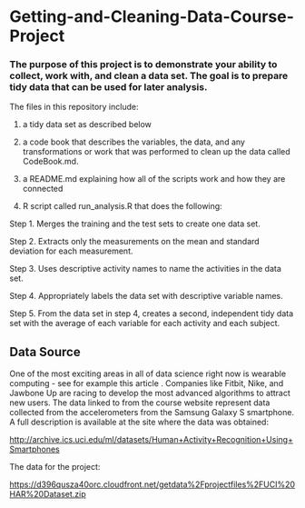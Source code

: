 # Getting-and-Cleaning-Data-Course-Project

### The purpose of this project is to demonstrate your ability to collect, work with, and clean a data set. The goal is to prepare tidy data that can be used for later analysis. 

The files in this repository include: 

1) a tidy data set as described below

2) a code book that describes the variables, the data, and any transformations or work that was performed to clean up the data called CodeBook.md. 

3) a README.md explaining how all of the scripts work and how they are connected

4) R script called run_analysis.R that does the following:

  Step 1. Merges the training and the test sets to create one data set.

  Step 2. Extracts only the measurements on the mean and standard deviation for each measurement.

  Step 3. Uses descriptive activity names to name the activities in the data set.

  Step 4. Appropriately labels the data set with descriptive variable names.

  Step 5. From the data set in step 4, creates a second, independent tidy data set with the average of each variable for each activity and each subject.


## Data Source

One of the most exciting areas in all of data science right now is wearable computing - see for example this article . Companies like Fitbit, Nike, and Jawbone Up are racing to develop the most advanced algorithms to attract new users. The data linked to from the course website represent data collected from the accelerometers from the Samsung Galaxy S smartphone. A full description is available at the site where the data was obtained:

http://archive.ics.uci.edu/ml/datasets/Human+Activity+Recognition+Using+Smartphones

The data for the project:

https://d396qusza40orc.cloudfront.net/getdata%2Fprojectfiles%2FUCI%20HAR%20Dataset.zip
